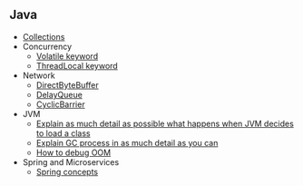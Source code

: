 ## Java
* [Collections](java_collection.md)
* Concurrency
  * [Volatile keyword](http://george24601.github.io/2018/10/08/volatile.html)
  * [ThreadLocal keyword]()
* Network
  * [DirectByteBuffer]()
  * [DelayQueue]()
  * [CyclicBarrier]()
* JVM
  * [Explain as much detail as possible what happens when JVM decides to load a class]()
  * [Explain GC process in as much detail as you can](http://george24601.github.io/2018/11/27/jvm-gc.html)
  * [How to debug OOM]()
* Spring and Microservices
  * [Spring concepts](spring_concepts.md)


